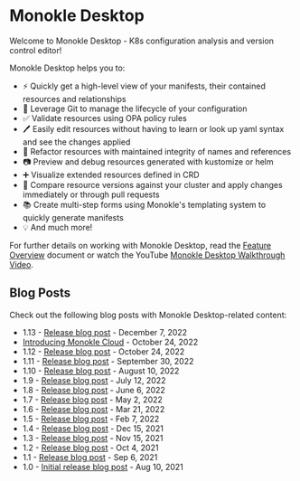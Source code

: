 # Monokle Desktop

Welcome to Monokle Desktop - K8s configuration analysis and version control editor!

Monokle Desktop helps you to:

- ⚡ Quickly get a high-level view of your manifests, their contained resources and relationships
- 📇 Leverage Git to manage the lifecycle of your configuration
- ✅ Validate resources using OPA policy rules
- 🖊️ Easily edit resources without having to learn or look up yaml syntax and see the changes applied
- 🔨 Refactor resources with maintained integrity of names and references
- 📷 Preview and debug resources generated with kustomize or helm
- ➕ Visualize extended resources defined in CRD
- 🤝 Compare resource versions against your cluster and apply changes immediately or through pull requests
- 📚 Create multi-step forms using Monokle's templating system to quickly generate manifests
- 💡 And much more!

For further details on working with Monokle Desktop, read the [Feature Overview](features.md) document or watch the YouTube [Monokle Desktop Walkthrough Video](https://www.youtube.com/watch?v=ossBDhP_K-4).

<!--[![Monokle Walkthrough](img/monokle-overview.gif)](https://www.youtube.com/watch?v=ossBDhP_K-4)-->

## **Blog Posts**

Check out the following blog posts with Monokle Desktop-related content:

- 1.13 - [Release blog post](https://monokle.io/blog/monokle-1-13-release) - December 7, 2022
- [Introducing Monokle Cloud](https://monokle.io/blog/introducing-monokle-cloud) - October 24, 2022
- 1.12 - [Release blog post](https://kubeshop.io/blog/monokle-1-12-0-release) - October 24, 2022
- 1.11 - [Release blog post](https://kubeshop.io/blog/monokle-1-11-0-release) - September 30, 2022
- 1.10 - [Release blog post](https://kubeshop.io/blog/monokle-v1-10-release-notes) - August 10, 2022
- 1.9 - [Release blog post](https://kubeshop.io/blog/monokle-1-9-0-release-notes) - July 12, 2022
- 1.8 - [Release blog post](https://kubeshop.io/blog/monokle-1-8-0-release) - June 6, 2022
- 1.7 - [Release blog post](https://kubeshop.io/blog/monokle-1-7-0-release) - May 2, 2022
- 1.6 - [Release blog post](https://kubeshop.io/blog/monokle-1-6-0-release) - Mar 21, 2022
- 1.5 - [Release blog post](https://medium.com/kubeshop-i/monokle-1-5-0-release-kubeshop-95f574563c79) - Feb 7, 2022
- 1.4 - [Release blog post](https://medium.com/kubeshop-i/monokle-1-4-0-4122e88742c5) - Dec 15, 2021
- 1.3 - [Release blog post](https://kubeshop.io/blog/monokle-1-3-0-cluster-compare) - Nov 15, 2021
- 1.2 - [Release blog post](https://medium.com/kubeshop-i/monokle-1-2-0-is-out-2492341f0874) - Oct 4, 2021
- 1.1 - [Release blog post](https://medium.com/kubeshop-i/monokle-1-1-0-93c5428b2967) - Sep 6, 2021
- 1.0 - [Initial release blog post](https://medium.com/kubeshop-i/hello-monokle-83ecb42f5d96) - Aug 10, 2021
